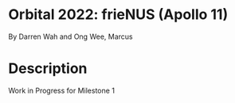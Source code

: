 # Orbital 2022: frieNUS (Apollo 11)

By Darren Wah and Ong Wee, Marcus

# Description
Work in Progress for Milestone 1